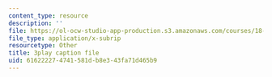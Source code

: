 ```yaml
---
content_type: resource
description: ''
file: https://ol-ocw-studio-app-production.s3.amazonaws.com/courses/18-065-matrix-methods-in-data-analysis-signal-processing-and-machine-learning-spring-2018/616222274741581db8e343fa71d465b9_NcPUI7aPFhA.vtt
file_type: application/x-subrip
resourcetype: Other
title: 3play caption file
uid: 61622227-4741-581d-b8e3-43fa71d465b9
---
```

